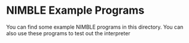 # NIMBLE Example Programs

You can find some example NIMBLE programs in this directory. You can also use these programs to test out the interpreter
